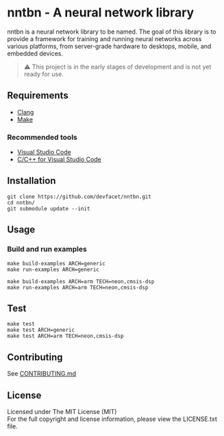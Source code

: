 # nntbn - A neural network library

nntbn is a neural network library to be named.
The goal of this library is to provide a framework for training and running neural networks
across various platforms, from server-grade hardware to desktops, mobile, and embedded devices.

> ⚠️️ This project is in the early stages of development and is not yet ready for use.

## Requirements

- [Clang](https://clang.llvm.org/)
- [Make](https://www.gnu.org/software/make/)

### Recommended tools

- [Visual Studio Code](https://code.visualstudio.com/)
- [C/C++ for Visual Studio Code](https://marketplace.visualstudio.com/items?itemName=ms-vscode.cpptools)

## Installation

```shell
git clone https://github.com/devfacet/nntbn.git
cd nntbn/
git submodule update --init
```

## Usage

### Build and run examples

```shell
make build-examples ARCH=generic
make run-examples ARCH=generic

make build-examples ARCH=arm TECH=neon,cmsis-dsp
make run-examples ARCH=arm TECH=neon,cmsis-dsp
```

## Test

```shell
make test
make test ARCH=generic
make test ARCH=arm TECH=neon,cmsis-dsp
```

## Contributing

See [CONTRIBUTING.md](CONTRIBUTING.md)

## License

Licensed under The MIT License (MIT)  
For the full copyright and license information, please view the LICENSE.txt file.
